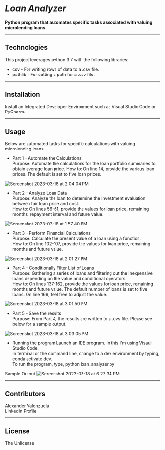 # *Loan Analyzer* 
**Python program that automates specific tasks associated with valuing microlending loans.**

---
## Technologies
This project leverages python 3.7 with the following libraries:
* csv - For writing rows of data to a .csv file.
* pathlib - For setting a path for a .csv file.
---
## Installation 
Install an Integrated Developer Environment such as Visual Studio Code or PyCharm.  

---
## Usage
Below are automated tasks for specific calculations with valuing microlending loans.  

* Part 1 - Automate the Calculations<br>
Purpose: Automate the calculations for the loan portfolio summaries to obtain average loan price.
How to: On line 14, provide the various loan prices.  The default is set to five loan prices.<br>

![Screenshot 2023-03-18 at 2 04 04 PM](https://user-images.githubusercontent.com/111409358/227440931-b74ef9aa-de89-40e2-80a8-5258eebbfdb2.png)

* Part 2 - Analyze Loan Data<br>
Purpose: Analyze the loan to determine the investment evaluation between fair loan price and cost.<br>
How to: On lines 56-61, provide the values for loan price, remaining months, repayment interval and future value.<br>

![Screenshot 2023-03-18 at 1 57 40 PM](https://user-images.githubusercontent.com/111409358/227441087-ee78796f-ecf8-4033-b7eb-62028a9ea58c.png)

* Part 3 - Perform Financial Calculations<br>
Purpose: Calculate the present value of a loan using a function.<br>
How to: On line 102-107, provide the values for loan price, remaining months and future value.<br>

![Screenshot 2023-03-18 at 2 01 27 PM](https://user-images.githubusercontent.com/111409358/227441212-b5f12e31-1188-4c90-abd4-65397547af99.png)

* Part 4 - Conditionally Filter List of Loans<br>
Purpose: Gathering a series of loans and filtering out the inexpensive loans depending on the value and conditional operators.<br>
How to: On lines 137-162, provide the values for loan price, remaining months and future value.  The default number of loans is set to five loans.  On line 169, feel free to adjust the value.<br>

![Screenshot 2023-03-18 at 3 01 50 PM](https://user-images.githubusercontent.com/111409358/227441362-4454aac9-71c7-42c2-9497-e73e0a266458.png)

* Part 5 - Save the results<br>
Purpose: From Part 4, the results are written to a .cvs file. Please see below for a sample output.<br>

![Screenshot 2023-03-18 at 3 03 05 PM](https://user-images.githubusercontent.com/111409358/227441455-b813b18e-4ded-4596-adea-c27fee841ac7.png)

* Running the program
Launch an IDE program. In this I'm using Visaul Studio Code.<br>
In terminal or the command line, change to a dev environment by typing, conda activate dev.<br>
To run the program, type, python loan_analyzer.py

Sample Output
![Screenshot 2023-03-18 at 6 27 34 PM](https://user-images.githubusercontent.com/111409358/227441535-736daf32-773c-41c5-9643-a7dc2a399a0a.png)

---
## Contributors
Alexander Valenzuela<br>
[LinkedIn Profile](<https://www.linkedin.com/in/alex-valenzuela-97826842/>)

---
## License
The Unlicense

